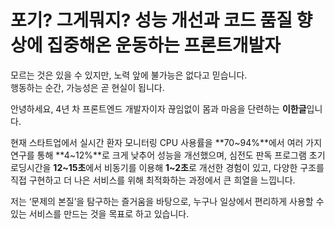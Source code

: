 # 포기? 그게뭐지? 성능 개선과 코드 품질 향상에 집중해온 운동하는 프론트개발자

모르는 것은 있을 수 있지만, 노력 앞에 불가능은 없다고 믿습니다.  
행동하는 순간, 가능성은 곧 현실이 됩니다.

안녕하세요, 4년 차 프론트엔드 개발자이자 끊임없이 몸과 마음을 단련하는 **이한글**입니다.

현재 스타트업에서 실시간 환자 모니터링 CPU 사용률을 **70~94%**에서 여러 가지 연구를 통해 **4~12%**로 크게 낮추어 성능을 개선했으며, 심전도 판독 프로그램 초기 로딩시간을 **12~15초**에서 비동기를 이용해 **1~2초**로 개선한 경험이 있고, 다양한 구조를 직접 구현하고 더 나은 서비스를 위해 최적화하는 과정에서 큰 희열을 느낍니다.

저는 ‘문제의 본질’을 탐구하는 즐거움을 바탕으로, 누구나 일상에서 편리하게 사용할 수 있는 서비스를 만드는 것을 목표로 하고 있습니다.
